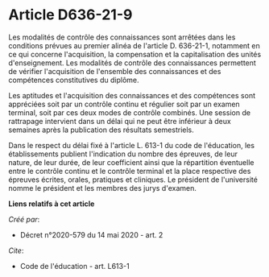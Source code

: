 # Article D636-21-9

Les modalités de contrôle des connaissances sont arrêtées dans les conditions prévues au premier alinéa de l'article D.
636-21-1, notamment en ce qui concerne l'acquisition, la compensation et la capitalisation des unités d'enseignement. Les
modalités de contrôle des connaissances permettent de vérifier l'acquisition de l'ensemble des connaissances et des
compétences constitutives du diplôme.

Les aptitudes et l'acquisition des connaissances et des compétences sont appréciées soit par un contrôle continu et régulier
soit par un examen terminal, soit par ces deux modes de contrôle combinés. Une session de rattrapage intervient dans un délai
qui ne peut être inférieur à deux semaines après la publication des résultats semestriels.

Dans le respect du délai fixé à l'article L. 613-1 du code de l'éducation, les établissements publient l'indication du nombre
des épreuves, de leur nature, de leur durée, de leur coefficient ainsi que la répartition éventuelle entre le contrôle
continu et le contrôle terminal et la place respective des épreuves écrites, orales, pratiques et cliniques. Le président de
l'université nomme le président et les membres des jurys d'examen.

**Liens relatifs à cet article**

_Créé par_:

  - Décret n°2020-579 du 14 mai 2020 - art. 2

_Cite_:

  - Code de l'éducation - art. L613-1
